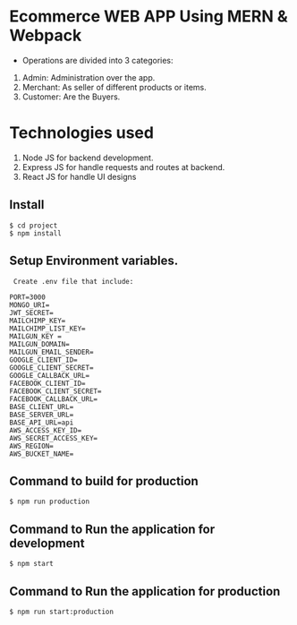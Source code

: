 # Ecommerce WEB APP Using MERN & Webpack

* Operations are divided into 3 categories:
 1. Admin: Administration over the app.
 2. Merchant: As seller of different products or items.
 3. Customer: Are the Buyers. 

# Technologies used
 1. Node JS for backend development.
 2. Express JS for handle requests and routes at backend.
 3. React JS for handle UI designs 




## Install

``` 
$ cd project
$ npm install
```

## Setup Environment variables.

```
 Create .env file that include:

PORT=3000
MONGO_URI=
JWT_SECRET=
MAILCHIMP_KEY=
MAILCHIMP_LIST_KEY=
MAILGUN_KEY = 
MAILGUN_DOMAIN=
MAILGUN_EMAIL_SENDER=
GOOGLE_CLIENT_ID=
GOOGLE_CLIENT_SECRET=
GOOGLE_CALLBACK_URL=
FACEBOOK_CLIENT_ID=
FACEBOOK_CLIENT_SECRET=
FACEBOOK_CALLBACK_URL=
BASE_CLIENT_URL=
BASE_SERVER_URL=
BASE_API_URL=api
AWS_ACCESS_KEY_ID=
AWS_SECRET_ACCESS_KEY=
AWS_REGION=
AWS_BUCKET_NAME=
```

## Command to build for production

```
$ npm run production
```

##  Command to Run the application for development

```
$ npm start
```

##  Command to Run the application for production

```
$ npm run start:production
```



